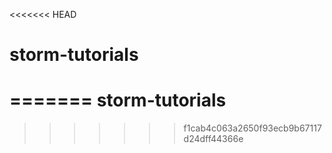 <<<<<<< HEAD
# storm-tutorials
=======
storm-tutorials
===============
>>>>>>> f1cab4c063a2650f93ecb9b67117d24dff44366e

